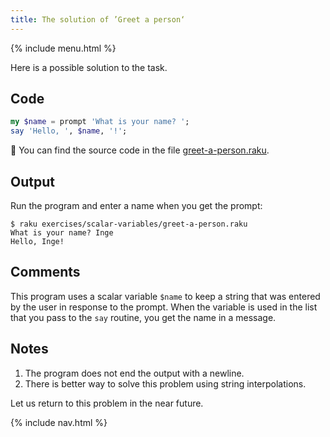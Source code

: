 ```yaml
---
title: The solution of ’Greet a person‘
---
```


{% include menu.html %}

Here is a possible solution to the task.

## Code

```raku
my $name = prompt 'What is your name? ';
say 'Hello, ', $name, '!';
```

🦋 You can find the source code in the file [greet-a-person.raku](https://github.com/ash/raku-course/blob/master/exercises/scalar-variables/greet-a-person.raku).

## Output

Run the program and enter a name when you get the prompt:

```console
$ raku exercises/scalar-variables/greet-a-person.raku 
What is your name? Inge
Hello, Inge!
```

## Comments

This program uses a scalar variable `$name` to keep a string that was entered by the user in response to the prompt. When the variable is used in the list that you pass to the `say` routine, you get the name in a message.

## Notes

1. The program does not end the output with a newline.
2. There is better way to solve this problem using string interpolations.

Let us return to this problem in the near future.

{% include nav.html %}